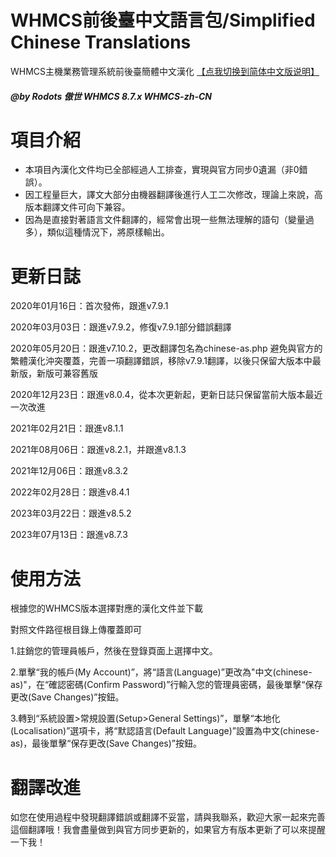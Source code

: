# WHMCS前後臺中文語言包/Simplified Chinese Translations
WHMCS主機業務管理系統前後臺簡體中文漢化 [【点我切换到简体中文版说明】](https://github.com/Rodots/WHMCS-zh-CN)

##### @by Rodots 傲世 WHMCS 8.7.x WHMCS-zh-CN

# 項目介紹

* 本項目內漢化文件均已全部經過人工排查，實現與官方同步0遺漏（非0錯誤）。
* 因工程量巨大，譯文大部分由機器翻譯後進行人工二次修改，理論上來說，高版本翻譯文件可向下兼容。
* 因為是直接對著語言文件翻譯的，經常會出現一些無法理解的語句（變量過多），類似這種情況下，將原樣輸出。

# 更新日誌

2020年01月16日：首次發佈，跟進v7.9.1

2020年03月03日：跟進v7.9.2，修復v7.9.1部分錯誤翻譯

2020年05月20日：跟進v7.10.2，更改翻譯包名為chinese-as.php 避免與官方的繁體漢化沖突覆蓋，完善一項翻譯錯誤，移除v7.9.1翻譯，以後只保留大版本中最新版，新版可兼容舊版

2020年12月23日：跟進v8.0.4，從本次更新起，更新日誌只保留當前大版本最近一次改進

2021年02月21日：跟進v8.1.1

2021年08月06日：跟進v8.2.1，并跟進v8.1.3

2021年12月06日：跟進v8.3.2

2022年02月28日：跟進v8.4.1

2023年03月22日：跟進v8.5.2

2023年07月13日：跟進v8.7.3

# 使用方法
根據您的WHMCS版本選擇對應的漢化文件並下載

對照文件路徑根目錄上傳覆蓋即可

1.註銷您的管理員帳戶，然後在登錄頁面上選擇中文。

2.單擊“我的帳戶(My Account)”，將“語言(Language)”更改為"中文(chinese-as)"，在“確認密碼(Confirm Password)”行輸入您的管理員密碼，最後單擊“保存更改(Save Changes)”按鈕。

3.轉到“系統設置>常規設置(Setup>General Settings)”，單擊“本地化(Localisation)”選項卡，將“默認語言(Default Language)”設置為中文(chinese-as)，最後單擊“保存更改(Save Changes)”按鈕。

# 翻譯改進
如您在使用過程中發現翻譯錯誤或翻譯不妥當，請與我聯系，歡迎大家一起來完善這個翻譯哦！我會盡量做到與官方同步更新的，如果官方有版本更新了可以來提醒一下我！